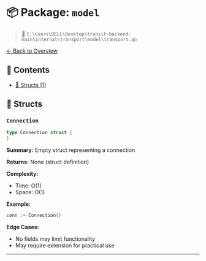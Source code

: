 # 📦 Package: `model`

> 📍 `C:\Users\DELL\Desktop\transit-backend-main\internal\transport\model\transport.go`

[← Back to Overview](../README.md)

## 📑 Contents

- [🧱 Structs (1)](#-structs)

## 🧱 Structs

### `Connection`

```go
type Connection struct {
}
```

**Summary:** Empty struct representing a connection

**Returns:** None (struct definition)

**Complexity:**
- Time: O(1)
- Space: O(1)

**Example:**
```go
conn := Connection{}
```

**Edge Cases:**
- No fields may limit functionality
- May require extension for practical use


---

